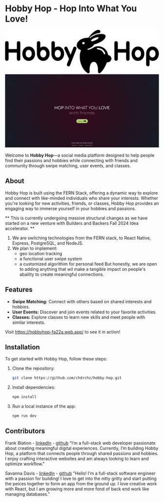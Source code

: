 # Hobby Hop - Hop Into What You Love!

![Hobby Hop Logo](/hobbyhop/src/Assets/HobbyHopRework.svg)
![Hobby Hop Landing](/hobbyhop/src/Assets/screenshot.png)

Welcome to **Hobby Hop**—a social media platform designed to help people find their passions and hobbies while connecting with friends and community through swipe matching, user events, and classes.

## About

Hobby Hop is built using the FERN Stack, offering a dynamic way to explore and connect with like-minded individuals who share your interests. Whether you're looking for new activities, friends, or classes, Hobby Hop provides an engaging way to immerse yourself in your hobbies and passions.

** This is currently undergoing massive structural changes as we have started on a new venture with Builders and Backers Fall 2024 Idea accelerator. **

1. We are switching technologies from the FERN stack, to React Native, Express, PostgreSQL, and NodeJS.
2. We plan to implement:
   - geo location tracking
   - a functional user swipe system
   - a customized algorithim for personal feed
   But honestly, we are open to adding anything that wil make a tangible impact on people's abaility to create meaningful connections. 

## Features

- **Swipe Matching:** Connect with others based on shared interests and hobbies.
- **User Events:** Discover and join events related to your favorite activities.
- **Classes:** Explore classes to learn new skills and meet people with similar interests.

Visit https://hobbyhop-fa22a.web.app/ to see it in action!

## Installation

To get started with Hobby Hop, follow these steps:

1. Clone the repository:
   ```bash
   git clone https://github.com/chdrchz/hobby-hop.git
2. Install dependencies:
   ```bash
   npm install
3. Run a local instance of the app:
   ```bash
   npm run dev

## Contributors

Frank Blation - [linkedIn](www.linkedin.com/in/frankblation) - [github](https://github.com/Frankblation)
"I’m a full-stack web developer passionate about creating meaningful digital experiences. Currently, I’m building Hobby Hop, a platform that connects people through shared passions and hobbies. I enjoy crafting interactive websites and am always looking to learn and optimize workflow."

Savanna Davis - [linkedIn](www.linkedin.com/in/savanna-davis1) - [github](https://github.com/chdrchz)
"Hello! I'm a full-stack software engineer with a passion for building! I love to get into the nitty gritty and start putting the peices together to form an app from the ground up. I love creative work with React, but I am growing more and more fond of back end work like managing databases."

